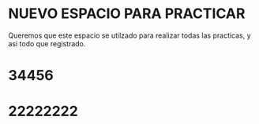 # NUEVO ESPACIO PARA PRACTICAR
Queremos que este espacio se utilzado para realizar todas las practicas, y asi todo que registrado.
# 34456
# 22222222

